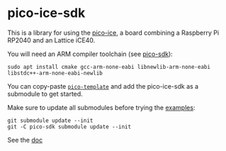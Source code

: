 # pico-ice-sdk

This is a library for using the [pico-ice](https://pico-ice.tinyvision.ai/),
a board combining a Raspberry Pi RP2040 and an Lattice iCE40.

You will need an ARM compiler toolchain (see [pico-sdk](https://github.com/raspberrypi/pico-sdk)):

```
sudo apt install cmake gcc-arm-none-eabi libnewlib-arm-none-eabi libstdc++-arm-none-eabi-newlib
```

You can copy-paste [`pico-template`](template) and add the pico-ice-sdk as a submodule to get started.

Make sure to update all submodules before trying the [examples](example):

```
git submodule update --init
git -C pico-sdk submodule update --init
```

See the [doc]()
